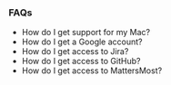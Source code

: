 ### FAQs
 - How do I get support for my Mac?
 - How do I get a Google account?
 - How do I get access to Jira?
 - How do I get access to GitHub?
 - How do I get access to MattersMost?